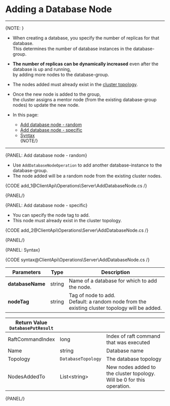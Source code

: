 # Adding a Database Node

---

{NOTE: }

* When creating a database, you specify the number of replicas for that database.  
  This determines the number of database instances in the database-group.

* __The number of replicas can be dynamically increased__ even after the database is up and running,  
  by adding more nodes to the database-group.  

* The nodes added must already exist in the [cluster topology](../../../server/clustering/rachis/cluster-topology).

* Once the new node is added to the group,  
  the cluster assigns a mentor node (from the existing database-group nodes) to update the new node.

* In this page:
    * [Add database node - random](../../../client-api/operations/server-wide/add-database-node#add-database-node---random)
    * [Add database node - specific](../../../client-api/operations/server-wide/add-database-node#add-database-node---specific)
    * [Syntax](../../../client-api/operations/server-wide/add-database-node#syntax)  
{NOTE/}

---

{PANEL: Add database node - random}

* Use `AddDatabaseNodeOperation` to add another database-instance to the database-group.
* The node added will be a random node from the existing cluster nodes.   

{CODE add_1@ClientApi\Operations\Server\AddDatabaseNode.cs /}

{PANEL/}

{PANEL: Add database node - specific}

* You can specify the node tag to add.  
* This node must already exist in the cluster topology.

{CODE add_2@ClientApi\Operations\Server\AddDatabaseNode.cs /}

{PANEL/}

{PANEL: Syntax}

{CODE syntax@ClientApi\Operations\Server\AddDatabaseNode.cs /}

| Parameters | Type | Description |
| - | - | - |
| **databaseName** | string | Name of a database for which to add the node. |
| **nodeTag** | string | Tag of node to add.<br>Default: a random node from the existing cluster topology will be added. |

| Return Value<br>`DatabasePutResult` | | |
| - | - | - |
| RaftCommandIndex | long | Index of raft command that was executed |
| Name | string | Database name |
| Topology | `DatabaseTopology` | The database topology |
| NodesAddedTo | List&lt;string&gt; | New nodes added to the cluster topology.<br>Will be 0 for this operation. |

{PANEL/}





